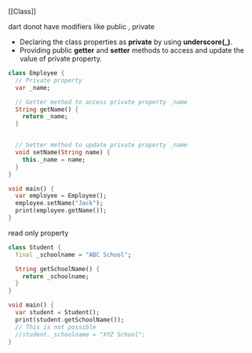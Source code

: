 [[Class]]

dart donot have modifiers like public , private

- Declaring the class properties as **private** by using **underscore(_)**.
- Providing public **getter** and **setter** methods to access and update the value of private property.

```dart
class Employee {
  // Private property
  var _name;

  // Getter method to access private property _name
  String getName() {
    return _name;
  }


  // Setter method to update private property _name
  void setName(String name) {
    this._name = name;
  }
}

void main() {
  var employee = Employee();
  employee.setName("Jack");
  print(employee.getName());
}
```


read only property 

```dart
class Student {
  final _schoolname = "ABC School";

  String getSchoolName() {
    return _schoolname;
  }
}

void main() {
  var student = Student();
  print(student.getSchoolName());
  // This is not possible
  //student._schoolname = "XYZ School";
}
```

